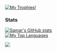<p align="left"> <a href="https://github.com/ryo-ma/github-profile-trophy"><img src="https://github-profile-trophy.vercel.app/?username=samarmohan&theme=onedark&margin-w=15&margin-h=15&column=8" alt="My Trophies!" /></a> </p>

### Stats

[![Samar's GitHub stats](https://github-readme-stats.vercel.app/api?username=samarmohan&show_icons=true&theme=onedark)](https://github.com/anuraghazra/github-readme-stats) <br />
[![My Top Languages](https://github-readme-stats.vercel.app/api/top-langs/?username=samarmohan&layout=compact&exclude_repo=backend-frameworks,frontend-frameworks)](https://github.com/anuraghazra/github-readme-stats)

![](https://hit.yhype.me/github/profile?user_id=71091489)
